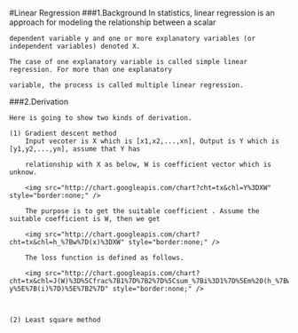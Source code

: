 #Linear Regression
###1.Background
    In statistics, linear regression is an approach for modeling the relationship between a scalar 
    
    dependent variable y and one or more explanatory variables (or independent variables) denoted X. 
    
    The case of one explanatory variable is called simple linear regression. For more than one explanatory 
    
    variable, the process is called multiple linear regression.
###2.Derivation
    
    Here is going to show two kinds of derivation.
    
    (1) Gradient descent method
        Input vecoter is X which is [x1,x2,...,xn], Output is Y which is [y1,y2,...,yn], assume that Y has 
        
        relationship with X as below, W is coefficient vector which is unknow.
        
        <img src="http://chart.googleapis.com/chart?cht=tx&chl=Y%3DXW" style="border:none;" />
        
        The purpose is to get the suitable coefficient . Assume the suitable coefficient is W, then we get 
        
        <img src="http://chart.googleapis.com/chart?cht=tx&chl=h_%7Bw%7D(x)%3DXW" style="border:none;" />
        
        The loss function is defined as follows.
        
        <img src="http://chart.googleapis.com/chart?cht=tx&chl=J(W)%3D%5Cfrac%7B1%7D%7B2%7D%5Csum_%7Bi%3D1%7D%5Em%20(h_%7Bw%7D(x%5E%7B(i)%7D)-y%5E%7B(i)%7D)%5E%7B2%7D" style="border:none;" />
        
        
        
    (2) Least square method

